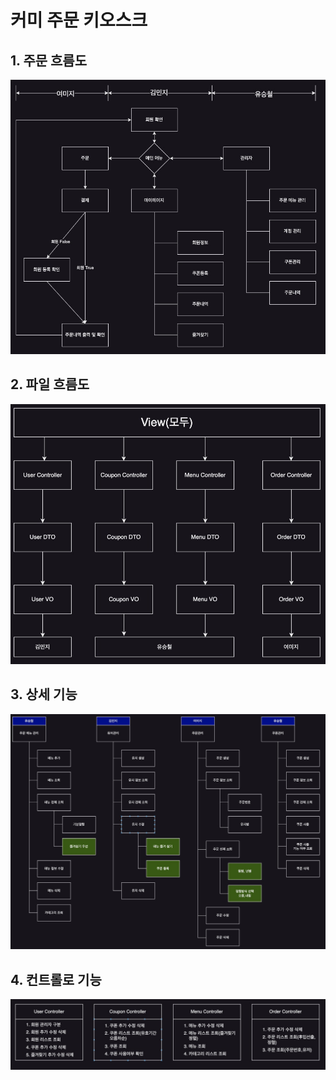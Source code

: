 # 커미 주문 키오스크

## 1.  주문 흐름도
   ![Flow](/Flow.jpg)
## 2. 파일 흐름도
 ![ProductionFlow](/File_Flow.jpg)
## 3. 상세 기능
![Detail_Features](/Detail_Features.jpg)
## 4. 컨트롤로 기능
 ![ControllerFeatures](/Controller_Features.jpg)